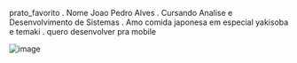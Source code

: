 prato_favorito
. Nome Joao Pedro Alves
. Cursando Analise e Desenvolvimento de Sistemas
. Amo comida japonesa em especial yakisoba e temaki
. quero desenvolver pra mobile



![image](https://user-images.githubusercontent.com/104215325/177177761-c3d4fcda-1105-45ce-aea3-c6f5c758fcd2.png)
